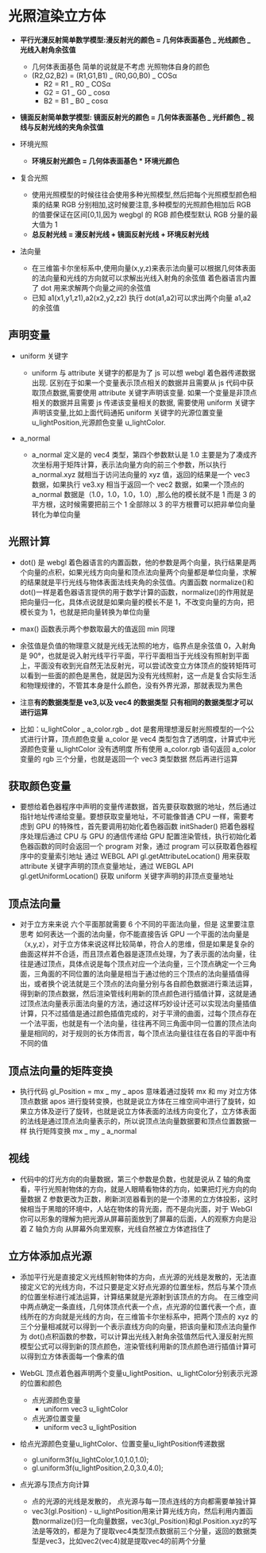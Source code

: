 # 光照渲染立方体

- **平行光漫反射简单数学模型:漫反射光的颜色 = 几何体表面基色 _ 光线颜色 _ 光线入射角余弦值**

  - 几何体表面基色 简单的说就是不考虑 光照物体自身的颜色
  - (R2,G2,B2) = (R1,G1,B1) _ (R0,G0,B0) _ COSα
    - R2 = R1 _ R0 _ COSα
    - G2 = G1 _ G0 _ cosα
    - B2 = B1 _ B0 _ cosα

- **镜面反射简单数学模型: 镜面反射光的颜色 = 几何体表面基色 _ 光纤颜色 _ 视线与反射光线的夹角余弦值**

- 环境光照

  - **环境反射光颜色 = 几何体表面基色 \* 环境光颜色**

- 复合光照

  - 使用光照模型的时候往往会使用多种光照模型,然后把每个光照模型颜色相乘的结果 RGB 分别相加,这时候要注意,多种模型的光照颜色相加后 RGB 的值要保证在区间[0,1],因为 wegbgl 的 RGB 颜色模型默认 RGB 分量的最大值为 1
  - **总反射光线 = 漫反射光线 + 镜面反射光线 + 环境反射光线**

- 法向量
  - 在三维笛卡尔坐标系中,使用向量(x,y,z)来表示法向量可以根据几何体表面的法向量和光线的方向就可以求解出光线入射角的余弦值 着色器语言内置了 dot 用来求解两个向量之间的余弦值
  - 已知 a1(x1,y1,z1),a2(x2,y2,z2) 执行 dot(a1,a2)可以求出两个向量 a1,a2 的余弦值

## 声明变量

- uniform 关键字

  - uniform 与 attribute 关键字的都是为了 js 可以想 webgl 着色器传递数据出现. 区别在于如果一个变量表示顶点相关的数据并且需要从 js 代码中获取顶点数据,需要使用 attribute 关键字声明该变量. 如果一个变量是非顶点相关的数据并且需要 js 传递该变量相关的数据, 需要使用 uniform 关键字声明该变量,比如上面代码通拓 uniform 关键字的光源位置变量 u_lightPosition,光源颜色变量 u_lightColor.

- a_normal
  - a_normal 定义是的 vec4 类型，第四个参数默认是 1.0 主要是为了凑成齐次坐标用于矩阵计算，表示法向量方向的前三个参数，所以执行 a_normal.xyz 就相当于访问法向量的 xyz 值，返回的结果是一个 vec3 数据，如果执行 ve3.xy 相当于返回一个 vec2 数据，如果一个顶点的 a_normal 数据是（1.0，1.0，1.0，1.0）,那么他的模长就不是 1 而是 3 的平方根，这时候需要把前三个 1 全部除以 3 的平方根曹可以把非单位向量转化为单位向量

## 光照计算

- dot() 是 webgl 着色器语言的内置函数，他的参数是两个向量，执行结果是两个向量的点积，如果光线方向向量和顶点法向量两个向量都是单位向量，求解的结果就是平行光线与物体表面法线夹角的余弦值。内置函数 normalize()和 dot()一样是着色器语言提供的用于数学计算的函数，normalize()的作用就是把向量归一化，具体点说就是如果向量的模长不是 1，不改变向量的方向，把模长变为 1，也就是把向量转换为单位向量

- max() 函数表示两个参数取最大的值返回 min 同理

- 余弦值是负值的物理意义就是光线无法照的地方，临界点是余弦值 0，入射角是 90°，也就是说入射光线平行平面，平行平面相当于光线没有照射到平面上，平面没有收到光自然无法反射光，可以尝试改变立方体顶点的旋转矩阵可以看到一些面的颜色是黑色，就是因为没有光线照射，这一点是复合实际生活和物理规律的，不管其本身是什么颜色，没有外界光源，那就表现为黑色

- 注意**有的数据类型是 ve3,以及 vec4 的数据类型 只有相同的数据类型才可以进行运算**

- 比如：u_lightColor _ a_color.rgb _ dot 是套用理想漫反射光照模型的一个公式进行计算，顶点颜色变量 a_color 是 vec4 类型包含了透明度，计算式中光源颜色变量 u_lightColor 没有透明度 所有使用 a_color.rgb 语句返回 a_color 变量的 rgb 三个分量，也就是返回一个 vec3 类型数据 然后再进行运算

## 获取颜色变量

- 要想给着色器程序中声明的变量传递数据，首先要获取数据的地址，然后通过指针地址传递给变量。要想获取变量地址，不可能像普通 CPU 一样，需要考虑到 GPU 的特殊性，首先要调用初始化着色器函数 initShader() 把着色器程序处理后通过 CPU 与 GPU 的通信传递给 GPU 配置渲染管线，执行初始化着色器函数的同时会返回一个 program 对象，通过 program 可以获取着色器程序中的变量索引地址 通过 WEBGL API gl.getAttributeLocation() 用来获取 attribute 关键字声明的顶点变量地址，通过 WEBGL API gl.getUniformLocation() 获取 uniform 关键字声明的非顶点变量地址

## 顶点法向量

- 对于立方来来说 六个平面那就需要 6 个不同的平面法向量，但是 这里要注意思考 如何表达一个面的法向量，你不能直接告诉 GPU 一个平面的法向量是（x,y,z），对于立方体来说这样比较简单，符合人的思维，但是如果是复杂的曲面这样并不合适，而且顶点着色器是逐顶点处理，为了表示面的法向量，往往是通过顶点，具体点说是每个顶点对应一个法向量，三个顶点确定一个三角面，三角面的不同位置的法向量是相当于通过他的三个顶点的法向量插值得出，或者换个说法就是三个顶点的法向量分别与各自颜色数据进行乘法运算，得到新的顶点数据，然后渲染管线利用新的顶点颜色进行插值计算，这就是通过顶点法向量表示面法向量的方法，通过这样巧妙设计还可以实现法向量插值计算，只不过插值是通过颜色插值完成的，对于平滑的曲面，过每个顶点存在一个法平面，也就是有一个法向量，往往再不同三角面中同一位置的顶点法向量是相同的，对于规则的长方体而言，每个顶点法向量往往在各自的平面中有不同的值

## 顶点法向量的矩阵变换

- 执行代码 gl_Position = mx _ my _ apos 意味着通过旋转 mx 和 my 对立方体顶点数据 apos 进行旋转变换，也就是说立方体在三维空间中进行了旋转，如果立方体及逆行了旋转，也就是说立方体表面的法线方向变化了，立方体表面的法线是通过顶点法向量表示的，所以说顶点法向量数据要和顶点位置数据一样 执行矩阵变换 mx _ my _ a_normal

## 视线

- 代码中的灯光方向的向量数据，第三个参数是负数，也就是说从 Z 轴的角度看，平行光照射物体的方向，就是人眼睛看物体的方向，如果把灯光方向的向量数据 Z 参数更改为正数，刷新浏览器看到的是一个漆黑的立方体投影，这时候相当于黑暗的环境中，人站在物体的背光面，而不是向光面，对于 WebGl 你可以形象的理解为把光源从屏幕前面放到了屏幕的后面，人的观察方向是沿着 Z 轴负方向 从屏幕外向里观察，光线自然被立方体遮挡住了

## 立方体添加点光源

* 添加平行光是直接定义光线照射物体的方向，点光源的光线是发散的，无法直接定义它的光线方向，不过只要是定义好点光源的位置坐标，然后与某个顶点的位置坐标进行减法运算，计算结果就是光源射到该顶点的方向。 在三维空间中两点确定一条直线，几何体顶点代表一个点，点光源的位置代表一个点，直线所在的方向就是光线的方向，在三维笛卡尔坐标系中，把两个顶点的 xyz 的三个分量相减就可以得到一个表示直线方向的向量，把该向量和顶点法向量作为 dot()点积函数的参数，可以计算出光线入射角余弦值然后代入漫反射光照模型公式可以得到新的顶点颜色，渲染管线利用新的顶点颜色进行插值计算可以得到立方体表面每一个像素的值  

* WebGL 顶点着色器声明两个变量u_lightPosition、u_lightColor分别表示光源的位置和颜色 
    - 点光源颜色变量
        - uniform vec3 u_lightColor 
    - 点光源位置变量
        - uniform vec3 u_lightPosition 

* 给点光源颜色变量u_lightColor、位置变量u_lightPosition传递数据
    - gl.uniform3f(u_lightColor,1.0,1.0,1.0);
    - gl.uniform3f(u_lightPosition,2.0,3.0,4.0);

* 点光源与顶点方向计算
    - 点的光源的光线是发散的， 点光源与每一顶点连线的方向都需要单独计算
    - vec3(gl.Position) - u_lightPosition用来计算光线方向，然后利用内置函数normalize()归一化向量数据，vec3(gl_Position)和gl.Position.xyz的写法是等效的，都是为了提取vec4类型顶点数据前三个分量，返回的数据类型是vec3，比如vec2(vec4)就是提取vec4的前两个分量  